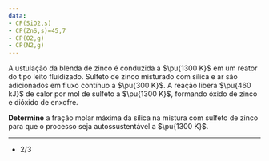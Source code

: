 ```yaml
---
data:
- CP(SiO2,s)
- CP(ZnS,s)=45,7
- CP(O2,g)
- CP(N2,g)
---
```

A ustulação da blenda de zinco é conduzida a $\pu{1300 K}$ em um reator do tipo leito fluidizado. Sulfeto de zinco misturado com sílica e ar são adicionados em fluxo contínuo a $\pu{300 K}$. A reação libera $\pu{460 kJ}$ de calor por mol de sulfeto a $\pu{1300 K}$, formando óxido de zinco e dióxido de enxofre.

**Determine** a fração molar máxima da sílica na mistura com sulfeto de zinco para que o processo seja autossustentável a $\pu{1300 K}$.

---

- $2/3$ 
